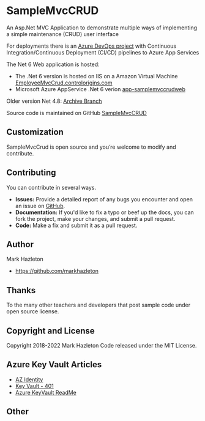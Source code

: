 # SampleMvcCRUD
An Asp.Net MVC Application to demonstrate multiple ways of implementing a simple maintenance (CRUD) user interface

For deployments there is an [Azure DevOps project](https://dev.azure.com/markhazleton/SampleMvcCRUD) with Continuous Integration/Continuous Deployment (CI/CD) pipelines to Azure App Services

The Net 6 Web application is hosted:
- The .Net 6 version is hosted on IIS on a Amazon Virtual Machine [EmployeeMvcCrud.controlorigins.com](https://employeemvccrud.controlorigins.com/)
- Microsoft Azure AppService .Net 6 verion [app-samplemvccrudweb](https://app-samplemvccrudweb.azurewebsites.net/) 

Older version Net 4.8: [Archive Branch](https://github.com/markhazleton/SampleMvcCRUD/tree/archive/NetFramework)

Source code is maintained on GitHub [SampleMvcCRUD](https://github.com/markhazleton/SampleMvcCRUD)

## Customization

SampleMvcCrud is open source and you’re welcome to modify and contribute.


## Contributing

You can contribute in several ways.
- **Issues:** Provide a detailed report of any bugs you encounter and open an issue on [GitHub](https://github.com/markhazleton/SampleMvcCrud/issues).
- **Documentation:** If you'd like to fix a typo or beef up the docs, you can fork the project, make your changes, and submit a pull request.
- **Code:** Make a fix and submit it as a pull request. 

## Author

Mark Hazleton
+ https://github.com/markhazleton

## Thanks
To the many other teachers and developers that post sample code under open source license.

## Copyright and License
Copyright 2018-2022 Mark Hazleton
Code released under the MIT License.

## Azure Key Vault Articles
- [AZ Identity](https://azidentity.azurewebsites.net/) 
- [Key Vault - 401](https://azidentity.azurewebsites.net/post/2019/07/31/key-vault-client-why-am-i-seeing-http-401)
- [Azure KeyVault ReadMe](https://github.com/Azure/azure-sdk-for-net/blob/Azure.Security.KeyVault.Secrets_4.2.0/sdk/keyvault/Azure.Security.KeyVault.Secrets/README.md)

## Other


